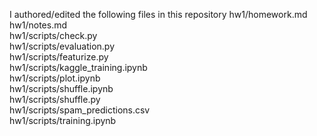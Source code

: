 I authored/edited the following files in this repository
hw1/homework.md <br>
hw1/notes.md <br>
hw1/scripts/check.py <br>
hw1/scripts/evaluation.py <br>
hw1/scripts/featurize.py <br>
hw1/scripts/kaggle_training.ipynb <br>
hw1/scripts/plot.ipynb <br>
hw1/scripts/shuffle.ipynb <br>
hw1/scripts/shuffle.py <br>
hw1/scripts/spam_predictions.csv <br>
hw1/scripts/training.ipynb <br>
